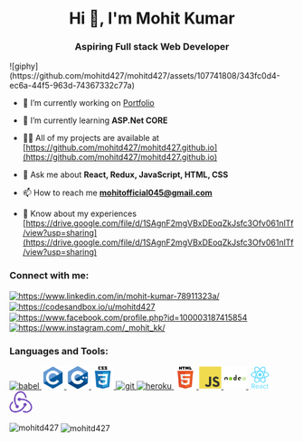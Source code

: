

<h1 align="center">Hi 👋, I'm Mohit Kumar</h1>
<h3 align="center">Aspiring Full stack Web Developer</h3>
![giphy](https://github.com/mohitd427/mohitd427/assets/107741808/343fc0d4-ec6a-44f5-963d-74367332c77a)

- 🔭 I’m currently working on [Portfolio](https://github.com/mohitd427/mohitd427.github.io)

- 🌱 I’m currently learning **ASP.Net CORE**

- 👨‍💻 All of my projects are available at [https://github.com/mohitd427/mohitd427.github.io](https://github.com/mohitd427/mohitd427.github.io)

- 💬 Ask me about **React, Redux, JavaScript, HTML, CSS**

- 📫 How to reach me **mohitofficial045@gmail.com**

- 📄 Know about my experiences [https://drive.google.com/file/d/1SAgnF2mgVBxDEoqZkJsfc3Ofv061nlTf/view?usp=sharing](https://drive.google.com/file/d/1SAgnF2mgVBxDEoqZkJsfc3Ofv061nlTf/view?usp=sharing)

<h3 align="left">Connect with me:</h3>
<p align="left">
<a href="https://www.linkedin.com/in/mohit-kumar-78911323a/" target="blank"><img align="center" src="https://raw.githubusercontent.com/rahuldkjain/github-profile-readme-generator/master/src/images/icons/Social/linked-in-alt.svg" alt="https://www.linkedin.com/in/mohit-kumar-78911323a/" height="30" width="40" /></a>
<a href="https://codesandbox.io/u/mohitd427" target="blank"><img align="center" src="https://raw.githubusercontent.com/rahuldkjain/github-profile-readme-generator/master/src/images/icons/Social/codesandbox.svg" alt="https://codesandbox.io/u/mohitd427" height="30" width="40" /></a>
<a href="https://www.facebook.com/profile.php?id=100003187415854" target="blank"><img align="center" src="https://raw.githubusercontent.com/rahuldkjain/github-profile-readme-generator/master/src/images/icons/Social/facebook.svg" alt="https://www.facebook.com/profile.php?id=100003187415854" height="30" width="40" /></a>
<a href="https://www.instagram.com/_mohit_kk/" target="blank"><img align="center" src="https://raw.githubusercontent.com/rahuldkjain/github-profile-readme-generator/master/src/images/icons/Social/instagram.svg" alt="https://www.instagram.com/_mohit_kk/" height="30" width="40" /></a>
</p>

<h3 align="left">Languages and Tools:</h3>
<p align="left"> <a href="https://babeljs.io/" target="_blank" rel="noreferrer"> <img src="https://www.vectorlogo.zone/logos/babeljs/babeljs-icon.svg" alt="babel" width="40" height="40"/> </a> <a href="https://www.cprogramming.com/" target="_blank" rel="noreferrer"> <img src="https://raw.githubusercontent.com/devicons/devicon/master/icons/c/c-original.svg" alt="c" width="40" height="40"/> </a> <a href="https://www.w3schools.com/cpp/" target="_blank" rel="noreferrer"> <img src="https://raw.githubusercontent.com/devicons/devicon/master/icons/cplusplus/cplusplus-original.svg" alt="cplusplus" width="40" height="40"/> </a> <a href="https://www.w3schools.com/css/" target="_blank" rel="noreferrer"> <img src="https://raw.githubusercontent.com/devicons/devicon/master/icons/css3/css3-original-wordmark.svg" alt="css3" width="40" height="40"/> </a> <a href="https://git-scm.com/" target="_blank" rel="noreferrer"> <img src="https://www.vectorlogo.zone/logos/git-scm/git-scm-icon.svg" alt="git" width="40" height="40"/> </a> <a href="https://heroku.com" target="_blank" rel="noreferrer"> <img src="https://www.vectorlogo.zone/logos/heroku/heroku-icon.svg" alt="heroku" width="40" height="40"/> </a> <a href="https://www.w3.org/html/" target="_blank" rel="noreferrer"> <img src="https://raw.githubusercontent.com/devicons/devicon/master/icons/html5/html5-original-wordmark.svg" alt="html5" width="40" height="40"/> </a> <a href="https://developer.mozilla.org/en-US/docs/Web/JavaScript" target="_blank" rel="noreferrer"> <img src="https://raw.githubusercontent.com/devicons/devicon/master/icons/javascript/javascript-original.svg" alt="javascript" width="40" height="40"/> </a> <a href="https://nodejs.org" target="_blank" rel="noreferrer"> <img src="https://raw.githubusercontent.com/devicons/devicon/master/icons/nodejs/nodejs-original-wordmark.svg" alt="nodejs" width="40" height="40"/> </a> <a href="https://reactjs.org/" target="_blank" rel="noreferrer"> <img src="https://raw.githubusercontent.com/devicons/devicon/master/icons/react/react-original-wordmark.svg" alt="react" width="40" height="40"/> </a> <a href="https://redux.js.org" target="_blank" rel="noreferrer"> <img src="https://raw.githubusercontent.com/devicons/devicon/master/icons/redux/redux-original.svg" alt="redux" width="40" height="40"/> </a> </p>

<p><img align="left" src="https://github-readme-stats.vercel.app/api/top-langs?username=mohitd427&show_icons=true&locale=en&layout=compact" alt="mohitd427" /></p>

<p>&nbsp;<img align="center" src="https://github-readme-stats.vercel.app/api?username=mohitd427&show_icons=true&locale=en" alt="mohitd427" /></p>


